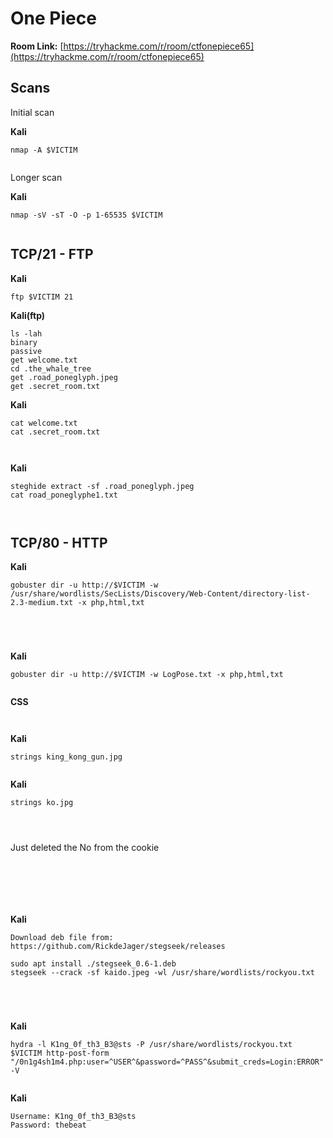 # One Piece

**Room Link:** [https://tryhackme.com/r/room/ctfonepiece65](https://tryhackme.com/r/room/ctfonepiece65)



## **Scans** <a href="#scans" id="scans"></a>

Initial scan

**Kali**

```
nmap -A $VICTIM
```

<figure><img src="../../.gitbook/assets/image (922).png" alt=""><figcaption></figcaption></figure>



Longer scan

**Kali**

```
nmap -sV -sT -O -p 1-65535 $VICTIM
```

<figure><img src="../../.gitbook/assets/image (927).png" alt=""><figcaption></figcaption></figure>



## TCP/21 - **FTP**

**Kali**

```
ftp $VICTIM 21
```

**Kali(ftp)**

```
ls -lah
binary
passive
get welcome.txt
cd .the_whale_tree
get .road_poneglyph.jpeg
get .secret_room.txt
```

**Kali**

```
cat welcome.txt
cat .secret_room.txt
```

<figure><img src="../../.gitbook/assets/image (923).png" alt=""><figcaption></figcaption></figure>

<figure><img src="../../.gitbook/assets/image (929).png" alt=""><figcaption></figcaption></figure>

**Kali**

```
steghide extract -sf .road_poneglyph.jpeg
cat road_poneglyphe1.txt
```

<figure><img src="../../.gitbook/assets/image (930).png" alt=""><figcaption></figcaption></figure>

<figure><img src="../../.gitbook/assets/image (931).png" alt=""><figcaption></figcaption></figure>

##

## **TCP/80 - HTTP**

**Kali**

```
gobuster dir -u http://$VICTIM -w /usr/share/wordlists/SecLists/Discovery/Web-Content/directory-list-2.3-medium.txt -x php,html,txt
```

<figure><img src="../../.gitbook/assets/image (928).png" alt=""><figcaption></figcaption></figure>



<figure><img src="../../.gitbook/assets/image (925).png" alt=""><figcaption></figcaption></figure>



<figure><img src="../../.gitbook/assets/image (924).png" alt=""><figcaption></figcaption></figure>

<figure><img src="../../.gitbook/assets/image (932).png" alt=""><figcaption></figcaption></figure>

**Kali**

```
gobuster dir -u http://$VICTIM -w LogPose.txt -x php,html,txt
```

<figure><img src="../../.gitbook/assets/image (940).png" alt=""><figcaption></figcaption></figure>

**CSS**

<figure><img src="../../.gitbook/assets/image (937).png" alt=""><figcaption></figcaption></figure>

<figure><img src="../../.gitbook/assets/image (938).png" alt=""><figcaption></figcaption></figure>

**Kali**

```
strings king_kong_gun.jpg  
```

<figure><img src="../../.gitbook/assets/image (939).png" alt=""><figcaption></figcaption></figure>

**Kali**

```
strings ko.jpg  
```

<figure><img src="../../.gitbook/assets/image (941).png" alt=""><figcaption></figcaption></figure>

<figure><img src="../../.gitbook/assets/image (942).png" alt=""><figcaption></figcaption></figure>



<figure><img src="../../.gitbook/assets/image (943).png" alt=""><figcaption></figcaption></figure>

Just deleted the No from the cookie

<figure><img src="../../.gitbook/assets/image (944).png" alt=""><figcaption></figcaption></figure>

<figure><img src="../../.gitbook/assets/image (945).png" alt=""><figcaption></figcaption></figure>

<figure><img src="../../.gitbook/assets/image (946).png" alt=""><figcaption></figcaption></figure>



<figure><img src="../../.gitbook/assets/image (947).png" alt=""><figcaption></figcaption></figure>



<figure><img src="../../.gitbook/assets/image (948).png" alt=""><figcaption></figcaption></figure>



<figure><img src="../../.gitbook/assets/image (949).png" alt=""><figcaption></figcaption></figure>

**Kali**

```
Download deb file from: https://github.com/RickdeJager/stegseek/releases

sudo apt install ./stegseek_0.6-1.deb
stegseek --crack -sf kaido.jpeg -wl /usr/share/wordlists/rockyou.txt
```

<figure><img src="../../.gitbook/assets/image (950).png" alt=""><figcaption></figcaption></figure>

<figure><img src="../../.gitbook/assets/image (951).png" alt=""><figcaption></figcaption></figure>



<figure><img src="../../.gitbook/assets/image (953).png" alt=""><figcaption></figcaption></figure>



<figure><img src="../../.gitbook/assets/image (952).png" alt=""><figcaption></figcaption></figure>

**Kali**

```
hydra -l K1ng_0f_th3_B3@sts -P /usr/share/wordlists/rockyou.txt $VICTIM http-post-form "/0n1g4sh1m4.php:user=^USER^&password=^PASS^&submit_creds=Login:ERROR" -V      
```

<figure><img src="../../.gitbook/assets/image (954).png" alt=""><figcaption></figcaption></figure>

**Kali**

```
Username: K1ng_0f_th3_B3@sts
Password: thebeat
```

<figure><img src="../../.gitbook/assets/image (955).png" alt=""><figcaption></figcaption></figure>



